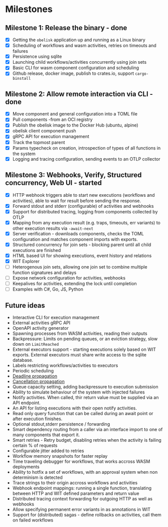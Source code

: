 # Milestones

## Milestone 1: Release the binary - done
- [x] Getting the `obelisk` application up and running as a Linux binary
- [x] Scheduling of workflows and wasm activities, retries on timeouts and failures
- [x] Persistence using sqlite
- [x] Launching child workflows/activities concurrently using join sets
- [x] Basic CLI for wasm component configuration and scheduling
- [x] Github release, docker image, publish to crates.io, support `cargo-binstall`

## Milestone 2: Allow remote interaction via CLI - done
- [x] Move component and general configuration into a TOML file
- [x] Pull components -from an OCI registry
- [x] Publish the obelisk image to the Docker Hub (ubuntu, alpine)
- [x] obelisk client component push
- [x] gRPC API for execution management
- [x] Track the topmost parent
- [x] Params typecheck on creation, introspection of types of all functions in the system
- [x] Logging and tracing configuration, sending events to an OTLP collector

## Milestone 3: Webhooks, Verify, Structured concurrency, Web UI - started
- [x] HTTP webhook triggers able to start new executions (workflows and activities), able to wait for result before sending the response.
- [x] Forward stdout and stderr (configurable) of activities and webhooks
- [x] Support for distributed tracing, logging from components collected by OTLP
- [x] Mapping from any execution result (e.g. traps, timeouts, err variants) to other execution results via `-await-next`
- [x] Server verification - downloads components, checks the TOML configuration and matches component imports with exports.
- [x] Structured concurrency for join sets - blocking parent until all child executions are finished
- [x] HTML based UI for showing executions, event history and relations
- [x] WIT Explorer
- [ ] Heterogenous join sets, allowing one join set to combine multiple function signatures and delays
- [ ] Expose network configuration for activities, webhooks
- [ ] Keepalives for activities, extending the lock until completion
- [ ] Examples with C#, Go, JS, Python

## Future ideas
* Interactive CLI for execution management
* External activities gRPC API
* OpenAPI activity generator
* Spawning processes from WASM activities, reading their outputs
* Backpressure: Limits on pending queues, or an eviction strategy, slow down on `LimitReached`
* External executors support - starting executions solely based on WIT exports. External executors must share write access to the sqlite database.
* Labels restricting workflows/activities to executors
* Periodic scheduling
* [Deadline propagation](https://sre.google/sre-book/addressing-cascading-failures)
* [Cancellation propagation](https://sre.google/sre-book/addressing-cascading-failures)
* Queue capacity setting, adding backpressure to execution submission
* Ability to simulate behaviour of the system with injected failures
* Notify activities. When called, thir return value must be supplied via an API endpoint.
* An API for listing executions with their open notify activities.
* Read only query function that can be called during an await point or after execution finishes.
* Optional stdout,stderr persistence / forwarding
* Smart dependency routing from a caller via an interface import to one of many components that export it.
* Smart retries - Retry budget, disabling retries when the activity is failing certain % of requests
* Configurable jitter added to retries
* Workflow memory snapshots for faster replay
* Time traveling debugger for workflows, that works accross WASM deployments
* Ability to hotfix a set of workflows, with an approval system when non determinism is detected
* Trace strings to their origin accross workflows and activities
* Webhook endpoint mappings: running a single function, translating between HTTP and WIT defined parameters and return value
* Distributed tracing context forwarding for outgoing HTTP as well as webhooks
* Allow specifying permanent error variants in as annotations in WIT
* Support for (distributed) sagas - define rollbacks on activities, call them on failed workflows
